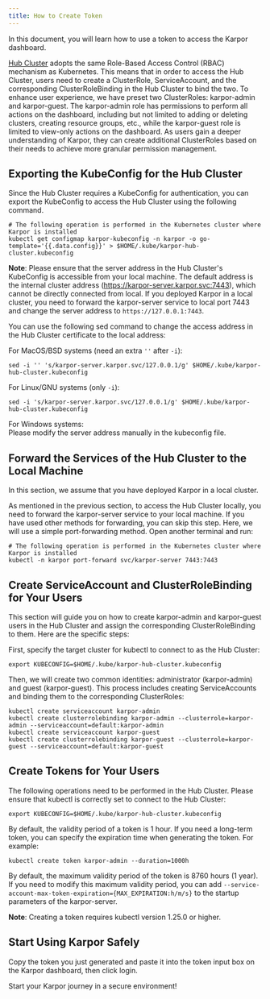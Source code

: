 ```yaml
---
title: How to Create Token
---
```

In this document, you will learn how to use a token to access the Karpor dashboard.

[Hub Cluster](../2-concepts/3-glossary.md#hub-cluster) adopts the same Role-Based Access Control (RBAC) mechanism as Kubernetes. This means that in order to access the Hub Cluster, users need to create a ClusterRole, ServiceAccount, and the corresponding ClusterRoleBinding in the Hub Cluster to bind the two. To enhance user experience, we have preset two ClusterRoles: karpor-admin and karpor-guest. The karpor-admin role has permissions to perform all actions on the dashboard, including but not limited to adding or deleting clusters, creating resource groups, etc., while the karpor-guest role is limited to view-only actions on the dashboard. As users gain a deeper understanding of Karpor, they can create additional ClusterRoles based on their needs to achieve more granular permission management.

## Exporting the KubeConfig for the Hub Cluster

Since the Hub Cluster requires a KubeConfig for authentication, you can export the KubeConfig to access the Hub Cluster using the following command.
```shell
# The following operation is performed in the Kubernetes cluster where Karpor is installed
kubectl get configmap karpor-kubeconfig -n karpor -o go-template='{{.data.config}}' > $HOME/.kube/karpor-hub-cluster.kubeconfig
```

**Note**: Please ensure that the server address in the Hub Cluster's KubeConfig is accessible from your local machine. The default address is the internal cluster address (https://karpor-server.karpor.svc:7443), which cannot be directly connected from local. If you deployed Karpor in a local cluster, you need to forward the karpor-server service to local port 7443 and change the server address to `https://127.0.0.1:7443`.

You can use the following sed command to change the access address in the Hub Cluster certificate to the local address:

For MacOS/BSD systems (need an extra `''` after `-i`):  
```shell
sed -i '' 's/karpor-server.karpor.svc/127.0.0.1/g' $HOME/.kube/karpor-hub-cluster.kubeconfig
```

For Linux/GNU systems (only `-i`):  
```shell
sed -i 's/karpor-server.karpor.svc/127.0.0.1/g' $HOME/.kube/karpor-hub-cluster.kubeconfig
```

For Windows systems:  
Please modify the server address manually in the kubeconfig file.

## Forward the Services of the Hub Cluster to the Local Machine

In this section, we assume that you have deployed Karpor in a local cluster.

As mentioned in the previous section, to access the Hub Cluster locally, you need to forward the karpor-server service to your local machine. If you have used other methods for forwarding, you can skip this step. Here, we will use a simple port-forwarding method. Open another terminal and run:

```shell
# The following operation is performed in the Kubernetes cluster where Karpor is installed
kubectl -n karpor port-forward svc/karpor-server 7443:7443
```

## Create ServiceAccount and ClusterRoleBinding for Your Users

This section will guide you on how to create karpor-admin and karpor-guest users in the Hub Cluster and assign the corresponding ClusterRoleBinding to them. Here are the specific steps:

First, specify the target cluster for kubectl to connect to as the Hub Cluster:
```shell
export KUBECONFIG=$HOME/.kube/karpor-hub-cluster.kubeconfig
```

Then, we will create two common identities: administrator (karpor-admin) and guest (karpor-guest). This process includes creating ServiceAccounts and binding them to the corresponding ClusterRoles:

```shell
kubectl create serviceaccount karpor-admin
kubectl create clusterrolebinding karpor-admin --clusterrole=karpor-admin --serviceaccount=default:karpor-admin
kubectl create serviceaccount karpor-guest
kubectl create clusterrolebinding karpor-guest --clusterrole=karpor-guest --serviceaccount=default:karpor-guest
```

## Create Tokens for Your Users

The following operations need to be performed in the Hub Cluster. Please ensure that kubectl is correctly set to connect to the Hub Cluster:
```shell
export KUBECONFIG=$HOME/.kube/karpor-hub-cluster.kubeconfig
```

By default, the validity period of a token is 1 hour. If you need a long-term token, you can specify the expiration time when generating the token. For example:

```shell
kubectl create token karpor-admin --duration=1000h
```

By default, the maximum validity period of the token is 8760 hours (1 year). If you need to modify this maximum validity period, you can add `--service-account-max-token-expiration={MAX_EXPIRATION:h/m/s}` to the startup parameters of the karpor-server.

**Note**: Creating a token requires kubectl version 1.25.0 or higher.

## Start Using Karpor Safely

Copy the token you just generated and paste it into the token input box on the Karpor dashboard, then click login.

Start your Karpor journey in a secure environment!
